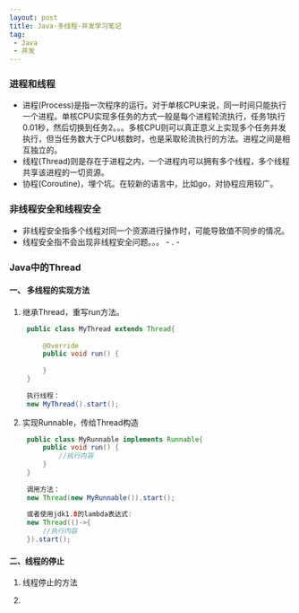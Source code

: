 ```yaml
---
layout: post
title: Java·多线程·并发学习笔记
tag:
 - Java
 - 并发
---
```


### 进程和线程

* 进程(Process)是指一次程序的运行。对于单核CPU来说，同一时间只能执行一个进程。单核CPU实现多任务的方式一般是每个进程轮流执行，任务1执行0.01秒，然后切换到任务2。。。多核CPU则可以真正意义上实现多个任务并发执行，但当任务数大于CPU核数时，也是采取轮流执行的方法。进程之间是相互独立的。
* 线程(Thread)则是存在于进程之内，一个进程内可以拥有多个线程，多个线程共享该进程的一切资源。
* 协程(Coroutine)，埋个坑。在较新的语言中，比如go，对协程应用较广。

### 非线程安全和线程安全

* 非线程安全指多个线程对同一个资源进行操作时，可能导致值不同步的情况。
* 线程安全指不会出现非线程安全问题。。。  - . -

### Java中的Thread

#### 一、 多线程的实现方法
	
1. 继承Thread，重写run方法。

   ```java
	public class MyThread extends Thread{
	
        @Override
        public void run() {
            
        }
    }
    
    执行线程：
    new MyThread().start();
   ```
	
2. 实现Runnable，传给Thread构造

   ```java
	public class MyRunnable implements Runnable{
		public void run() {
			//执行内容
		}
    }
    
    调用方法：
    new Thread(new MyRunnable()).start();
    
    或者使用jdk1.8的lambda表达式:
    new Thread(()->{
    	//执行内容
    }).start();
   ```	
	
#### 二、线程的停止

1. 线程停止的方法

2. 